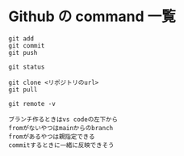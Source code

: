 # Github の command 一覧

```
git add
git commit
git push

git status

git clone <リポジトリのurl>
git pull

git remote -v

ブランチ作るときはvs codeの左下から
fromがないやつはmainからのbranch
fromがあるやつは親指定できる
commitするときに一緒に反映できそう

```
